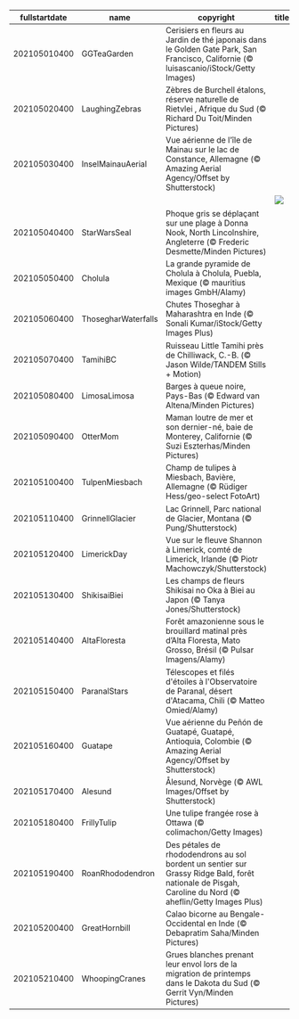 |fullstartdate|name|copyright|title|image|
|--|--|--|--|--|
202105010400|GGTeaGarden|Cerisiers en fleurs au Jardin de thé japonais dans le Golden Gate Park, San Francisco, Californie (© luisascanio/iStock/Getty Images)||![](/fr-CA/2021/05/202105010400GGTeaGarden.jpg)|
202105020400|LaughingZebras|Zèbres de Burchell étalons, réserve naturelle de Rietvlei , Afrique du Sud (© Richard Du Toit/Minden Pictures)||![](/fr-CA/2021/05/202105020400LaughingZebras.jpg)|
202105030400|InselMainauAerial|Vue aérienne de l'île de Mainau sur le lac de Constance, Allemagne (© Amazing Aerial Agency/Offset by Shutterstock)||![](/fr-CA/2021/05/202105030400InselMainauAerial.jpg)|
||||![](/fr-CA/2021/05/.jpg)|
202105040400|StarWarsSeal|Phoque gris se déplaçant sur une plage à Donna Nook, North Lincolnshire, Angleterre (© Frederic Desmette/Minden Pictures)||![](/fr-CA/2021/05/202105040400StarWarsSeal.jpg)|
202105050400|Cholula|La grande pyramide de Cholula à Cholula, Puebla, Mexique (© mauritius images GmbH/Alamy)||![](/fr-CA/2021/05/202105050400Cholula.jpg)|
202105060400|ThosegharWaterfalls|Chutes Thoseghar à Maharashtra en Inde (© Sonali Kumar/iStock/Getty Images Plus)||![](/fr-CA/2021/05/202105060400ThosegharWaterfalls.jpg)|
202105070400|TamihiBC|Ruisseau Little Tamihi près de Chilliwack, C.-B. (© Jason Wilde/TANDEM Stills + Motion)||![](/fr-CA/2021/05/202105070400TamihiBC.jpg)|
202105080400|LimosaLimosa|Barges à queue noire, Pays-Bas (© Edward van Altena/Minden Pictures)||![](/fr-CA/2021/05/202105080400LimosaLimosa.jpg)|
202105090400|OtterMom|Maman loutre de mer et son dernier-né, baie de Monterey, Californie (© Suzi Eszterhas/Minden Pictures)||![](/fr-CA/2021/05/202105090400OtterMom.jpg)|
202105100400|TulpenMiesbach|Champ de tulipes à Miesbach, Bavière, Allemagne (© Rüdiger Hess/geo-select FotoArt)||![](/fr-CA/2021/05/202105100400TulpenMiesbach.jpg)|
202105110400|GrinnellGlacier|Lac Grinnell, Parc national de Glacier, Montana (© Pung/Shutterstock)||![](/fr-CA/2021/05/202105110400GrinnellGlacier.jpg)|
202105120400|LimerickDay|Vue sur le fleuve Shannon à Limerick, comté de Limerick, Irlande (© Piotr Machowczyk/Shutterstock)||![](/fr-CA/2021/05/202105120400LimerickDay.jpg)|
202105130400|ShikisaiBiei|Les champs de fleurs Shikisai no Oka à Biei au Japon (© Tanya Jones/Shutterstock)||![](/fr-CA/2021/05/202105130400ShikisaiBiei.jpg)|
202105140400|AltaFloresta|Forêt amazonienne sous le brouillard matinal près d’Alta Floresta, Mato Grosso, Brésil (© Pulsar Imagens/Alamy)||![](/fr-CA/2021/05/202105140400AltaFloresta.jpg)|
202105150400|ParanalStars|Télescopes et filés d'étoiles à l'Observatoire de Paranal, désert d'Atacama, Chili (© Matteo Omied/Alamy)||![](/fr-CA/2021/05/202105150400ParanalStars.jpg)|
202105160400|Guatape|Vue aérienne du Peñón de Guatapé, Guatapé, Antioquia, Colombie (© Amazing Aerial Agency/Offset by Shutterstock)||![](/fr-CA/2021/05/202105160400Guatape.jpg)|
202105170400|Alesund|Ålesund, Norvège (© AWL Images/Offset by Shutterstock)||![](/fr-CA/2021/05/202105170400Alesund.jpg)|
202105180400|FrillyTulip|Une tulipe frangée rose à Ottawa (© colimachon/Getty Images)||![](/fr-CA/2021/05/202105180400FrillyTulip.jpg)|
202105190400|RoanRhododendron|Des pétales de rhododendrons au sol bordent un sentier sur Grassy Ridge Bald, forêt nationale de Pisgah, Caroline du Nord (© aheflin/Getty Images Plus)||![](/fr-CA/2021/05/202105190400RoanRhododendron.jpg)|
202105200400|GreatHornbill|Calao bicorne au Bengale-Occidental en Inde (© Debapratim Saha/Minden Pictures)||![](/fr-CA/2021/05/202105200400GreatHornbill.jpg)|
202105210400|WhoopingCranes|Grues blanches prenant leur envol lors de la migration de printemps dans le Dakota du Sud (© Gerrit Vyn/Minden Pictures)||![](/fr-CA/2021/05/202105210400WhoopingCranes.jpg)|

